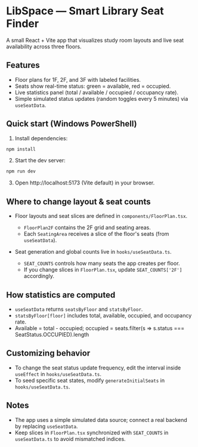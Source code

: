 LibSpace — Smart Library Seat Finder
=================================

A small React + Vite app that visualizes study room layouts and live seat availability across three floors.

Features
--------
- Floor plans for 1F, 2F, and 3F with labeled facilities.
- Seats show real-time status: green = available, red = occupied.
- Live statistics panel (total / available / occupied / occupancy rate).
- Simple simulated status updates (random toggles every 5 minutes) via `useSeatData`.

Quick start (Windows PowerShell)
-------------------------------
1. Install dependencies:

```powershell
npm install
```

2. Start the dev server:

```powershell
npm run dev
```

3. Open http://localhost:5173 (Vite default) in your browser.

Where to change layout & seat counts
-----------------------------------
- Floor layouts and seat slices are defined in `components/FloorPlan.tsx`.
   - `FloorPlan2F` contains the 2F grid and seating areas.
   - Each `SeatingArea` receives a slice of the floor's seats (from `useSeatData`).

- Seat generation and global counts live in `hooks/useSeatData.ts`.
   - `SEAT_COUNTS` controls how many seats the app creates per floor.
   - If you change slices in `FloorPlan.tsx`, update `SEAT_COUNTS['2F']` accordingly.

How statistics are computed
--------------------------
- `useSeatData` returns `seatsByFloor` and `statsByFloor`.
- `statsByFloor[floor]` includes total, available, occupied, and occupancy rate.
- Available = total - occupied; occupied = seats.filter(s => s.status === SeatStatus.OCCUPIED).length

Customizing behavior
--------------------
- To change the seat status update frequency, edit the interval inside `useEffect` in `hooks/useSeatData.ts`.
- To seed specific seat states, modify `generateInitialSeats` in `hooks/useSeatData.ts`.

Notes
-----
- The app uses a simple simulated data source; connect a real backend by replacing `useSeatData`.
- Keep slices in `FloorPlan.tsx` synchronized with `SEAT_COUNTS` in `useSeatData.ts` to avoid mismatched indices.

